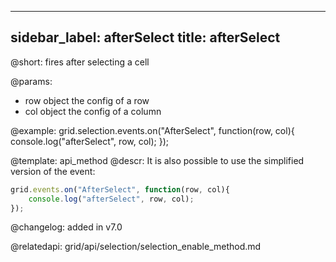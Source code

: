 
---
sidebar_label: afterSelect
title: afterSelect
---          

@short: fires after selecting a cell


@params:

- row		object		the config of a row
- col       object      the config of a column




@example:
grid.selection.events.on("AfterSelect", function(row, col){
    console.log("afterSelect", row, col); 
});

@template: api_method
@descr:
It is also possible to use the simplified version of the event:

~~~js
grid.events.on("AfterSelect", function(row, col){
    console.log("afterSelect", row, col); 
});
~~~


@changelog:
added in v7.0

@relatedapi: 
grid/api/selection/selection_enable_method.md
